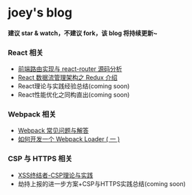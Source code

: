 # joey's blog

#### 建议 star & watch，不建议 fork，该 blog 将持续更新~

### React 相关
* [前端路由实现与 react-router 源码分析](https://github.com/joeyguo/blog/issues/2)
* [React 数据流管理架构之 Redux 介绍](https://github.com/joeyguo/blog/issues/3)
* React理论与实践经验总结\(coming soon)
* React性能优化之同构直出\(coming soon)

### Webpack 相关
* [Webpack 常见问题与解答](https://github.com/joeyguo/blog/issues/7)
* [如何开发一个 Webpack Loader ( 一 )](https://github.com/joeyguo/blog/issues/4)

### CSP 与 HTTPS 相关
* [XSS终结者-CSP理论与实践](https://github.com/joeyguo/blog/issues/5)
* 劫持上报的进一步方案+CSP与HTTPS实践总结\(coming soon)
